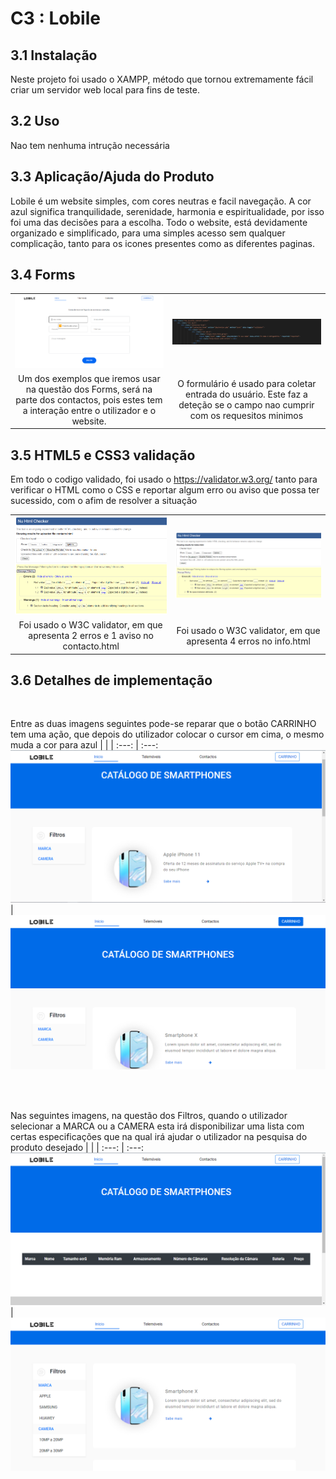 # C3 : Lobile


## 3.1 Instalação

Neste projeto foi usado o XAMPP, método que tornou extremamente fácil criar um servidor web local para fins de teste.

## 3.2 Uso

Nao tem nenhuma intrução necessária

## 3.3 Aplicação/Ajuda do Produto

  Lobile é um website simples, com cores neutras e facil navegação. A cor azul significa tranquilidade, serenidade, harmonia e espiritualidade, por isso foi uma das decisões para a escolha. Todo o website, está devidamente organizado e simplificado, para uma simples acesso sem qualquer complicação, tanto para os icones presentes como as diferentes paginas.

## 3.4 Forms


| | |
:---: | :---:
![An alternative description](images/imagem4.png) | ![An alternative description](images/imagem5.png)
Um dos exemplos que iremos usar na questão dos Forms, será na parte dos contactos, pois estes tem a interação entre o utilizador e o website.| O formulário é usado para coletar entrada do usuário. Este faz a deteção se o campo nao cumprir com os requesitos minimos



## 3.5 HTML5 e CSS3 validação

Em todo o codigo validado, foi usado o https://validator.w3.org/ tanto para verificar o HTML como o CSS e reportar algum erro ou aviso que possa ter sucessido, com o afim de resolver a situação

| | |
:---: | :---:
![An alternative description](images/erro1.png) | ![An alternative description](images/erro2.png)
Foi usado o W3C validator, em que apresenta 2 erros e 1 aviso no contacto.html|Foi usado o W3C validator, em que apresenta 4 erros no info.html

## 3.6 ‎Detalhes de implementação‎
<br />

Entre as duas imagens seguintes pode-se reparar que o botão CARRINHO tem uma ação, que depois do utilizador colocar o cursor em cima, o mesmo muda a cor para azul
| | |
:---: | :---:
![An alternative description](images/imagem1.png) | ![An alternative description](images/imagem11.png)


<br />
<br />

Nas seguintes imagens, na questão dos Filtros, quando o utilizador selecionar a MARCA ou a CAMERA esta irá disponibilizar uma lista com certas especificações que na qual irá ajudar o utilizador na pesquisa do produto desejado
| | |
:---: | :---:
![An alternative description](images/imagem2.png) | ![An alternative description](images/imagem22.png)




